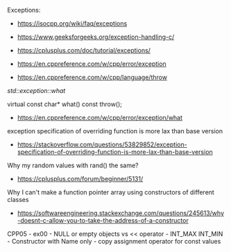 

Exceptions:


* https://isocpp.org/wiki/faq/exceptions

* https://www.geeksforgeeks.org/exception-handling-c/

* https://cplusplus.com/doc/tutorial/exceptions/

* https://en.cppreference.com/w/cpp/error/exception

* https://en.cppreference.com/w/cpp/language/throw


*std::exception::what*

virtual const char* what() const throw();

* https://en.cppreference.com/w/cpp/error/exception/what

exception specification of overriding function is more lax than base version

* https://stackoverflow.com/questions/53829852/exception-specification-of-overriding-function-is-more-lax-than-base-version

Why my random values with rand() the same?

* https://cplusplus.com/forum/beginner/5131/

Why I can't make a function pointer array using constructors of different classes

* https://softwareengineering.stackexchange.com/questions/245613/why-doesnt-c-allow-you-to-take-the-address-of-a-constructor

CPP05 - 
	ex00 
		- NULL or empty objects vs << operator
		- INT_MAX INT_MIN
		- Constructor with Name only
		- copy assignment operator for const values

